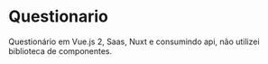 # Questionario
Questionário em Vue.js 2, Saas, Nuxt e consumindo api, não utilizei biblioteca de componentes.
